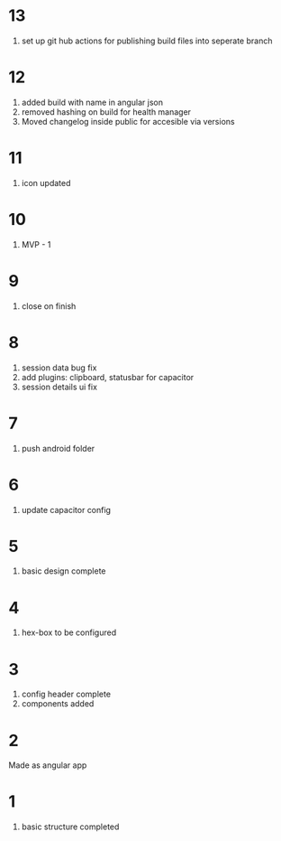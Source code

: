 # 13

1. set up git hub actions for publishing build files into seperate branch

# 12

1. added build with name in angular json
2. removed hashing on build for health manager
3. Moved changelog inside public for accesible via versions

# 11

1. icon updated

# 10

1. MVP - 1  

# 9

1. close on finish

# 8

1. session data bug fix
2. add plugins: clipboard, statusbar for capacitor
3. session details ui fix

# 7

1. push android folder

# 6

1. update capacitor config

# 5

1. basic design complete

# 4

1. hex-box to be configured

# 3

1. config header complete
2. components added

# 2

Made as angular app

# 1

1. basic structure completed